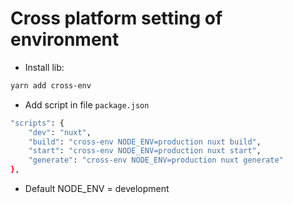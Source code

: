 # Cross platform setting of environment

- Install lib:

```bash
yarn add cross-env
```

- Add script in file `package.json`

```bash
"scripts": {
    "dev": "nuxt",
    "build": "cross-env NODE_ENV=production nuxt build",
    "start": "cross-env NODE_ENV=production nuxt start",
    "generate": "cross-env NODE_ENV=production nuxt generate"
},
```

- Default NODE_ENV = development
